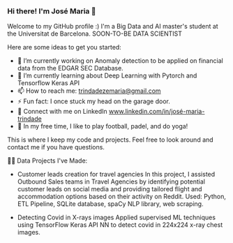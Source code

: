 ### Hi there! I'm José Maria 👋

Welcome to my GitHub profile :) 
I'm a Big Data and AI master's student at the Universitat de Barcelona. SOON-TO-BE DATA SCIENTIST


Here are some ideas to get you started:

- 🔭 I’m currently working on Anomaly detection to be applied on financial data from the EDGAR SEC Database.
- 🌱 I’m currently learning about Deep Learning with Pytorch and Tensorflow Keras API
- 📫 How to reach me: trindadezemaria@gmail.com
- ⚡ Fun fact: I once stuck my head on the garage door.
- 🤝 Connect with me on LinkedIn www.linkedin.com/in/josé-maria-trindade
- 🎈 In my free time, I like to play football, padel, and do yoga!

This is where I keep my code and projects. Feel free to look around and contact me if you have questions.

👨‍💻 Data Projects I've Made:
- Customer leads creation for travel agencies
In this project, I assisted Outbound Sales teams in Travel Agencies by identifying potential customer leads on social media and providing tailored flight and accommodation options based on their activity on Reddit. Used: Python, ETL Pipeline, SQLite database, spaCy NLP library, web scraping.

- Detecting Covid in X-rays images
Applied supervised ML techniques using TensorFlow Keras API NN to detect covid in 224x224 x-ray chest images.

